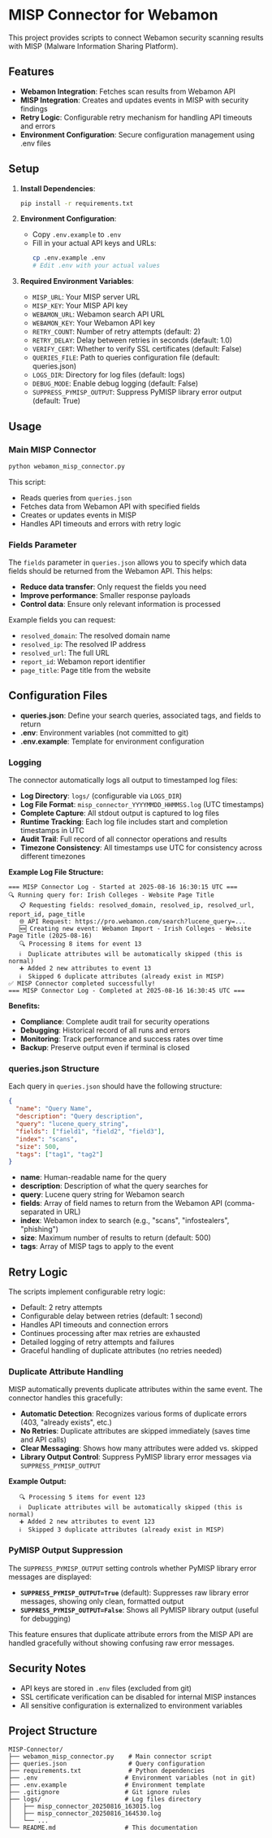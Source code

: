# MISP Connector for Webamon

This project provides scripts to connect Webamon security scanning results with MISP (Malware Information Sharing Platform).

## Features

- **Webamon Integration**: Fetches scan results from Webamon API
- **MISP Integration**: Creates and updates events in MISP with security findings
- **Retry Logic**: Configurable retry mechanism for handling API timeouts and errors
- **Environment Configuration**: Secure configuration management using .env files

## Setup

1. **Install Dependencies**:
   ```bash
   pip install -r requirements.txt
   ```

2. **Environment Configuration**:
   - Copy `.env.example` to `.env`
   - Fill in your actual API keys and URLs:
     ```bash
     cp .env.example .env
     # Edit .env with your actual values
     ```

3. **Required Environment Variables**:
   - `MISP_URL`: Your MISP server URL
   - `MISP_KEY`: Your MISP API key
   - `WEBAMON_URL`: Webamon search API URL
   - `WEBAMON_KEY`: Your Webamon API key
   - `RETRY_COUNT`: Number of retry attempts (default: 2)
   - `RETRY_DELAY`: Delay between retries in seconds (default: 1.0)
   - `VERIFY_CERT`: Whether to verify SSL certificates (default: False)
   - `QUERIES_FILE`: Path to queries configuration file (default: queries.json)
   - `LOGS_DIR`: Directory for log files (default: logs)
   - `DEBUG_MODE`: Enable debug logging (default: False)
   - `SUPPRESS_PYMISP_OUTPUT`: Suppress PyMISP library error output (default: True)

## Usage

### Main MISP Connector
```bash
python webamon_misp_connector.py
```

This script:
- Reads queries from `queries.json`
- Fetches data from Webamon API with specified fields
- Creates or updates events in MISP
- Handles API timeouts and errors with retry logic

### Fields Parameter

The `fields` parameter in `queries.json` allows you to specify which data fields should be returned from the Webamon API. This helps:

- **Reduce data transfer**: Only request the fields you need
- **Improve performance**: Smaller response payloads
- **Control data**: Ensure only relevant information is processed

Example fields you can request:
- `resolved_domain`: The resolved domain name
- `resolved_ip`: The resolved IP address
- `resolved_url`: The full URL
- `report_id`: Webamon report identifier
- `page_title`: Page title from the website

## Configuration Files

- **queries.json**: Define your search queries, associated tags, and fields to return
- **.env**: Environment variables (not committed to git)
- **.env.example**: Template for environment configuration

### Logging

The connector automatically logs all output to timestamped log files:

- **Log Directory**: `logs/` (configurable via `LOGS_DIR`)
- **Log File Format**: `misp_connector_YYYYMMDD_HHMMSS.log` (UTC timestamps)
- **Complete Capture**: All stdout output is captured to log files
- **Runtime Tracking**: Each log file includes start and completion timestamps in UTC
- **Audit Trail**: Full record of all connector operations and results
- **Timezone Consistency**: All timestamps use UTC for consistency across different timezones

**Example Log File Structure:**
```
=== MISP Connector Log - Started at 2025-08-16 16:30:15 UTC ===
🔍 Running query for: Irish Colleges - Website Page Title
   📋 Requesting fields: resolved_domain, resolved_ip, resolved_url, report_id, page_title
   🌐 API Request: https://pro.webamon.com/search?lucene_query=...
   🆕 Creating new event: Webamon Import - Irish Colleges - Website Page Title (2025-08-16)
   🔍 Processing 8 items for event 13
   ℹ️  Duplicate attributes will be automatically skipped (this is normal)
   ➕ Added 2 new attributes to event 13
   ℹ️  Skipped 6 duplicate attributes (already exist in MISP)
✅ MISP Connector completed successfully!
=== MISP Connector Log - Completed at 2025-08-16 16:30:45 UTC ===
```

**Benefits:**
- **Compliance**: Complete audit trail for security operations
- **Debugging**: Historical record of all runs and errors
- **Monitoring**: Track performance and success rates over time
- **Backup**: Preserve output even if terminal is closed

### queries.json Structure

Each query in `queries.json` should have the following structure:

```json
{
  "name": "Query Name",
  "description": "Query description",
  "query": "lucene_query_string",
  "fields": ["field1", "field2", "field3"],
  "index": "scans",
  "size": 500,
  "tags": ["tag1", "tag2"]
}
```

- **name**: Human-readable name for the query
- **description**: Description of what the query searches for
- **query**: Lucene query string for Webamon search
- **fields**: Array of field names to return from the Webamon API (comma-separated in URL)
- **index**: Webamon index to search (e.g., "scans", "infostealers", "phishing")
- **size**: Maximum number of results to return (default: 500)
- **tags**: Array of MISP tags to apply to the event

## Retry Logic

The scripts implement configurable retry logic:
- Default: 2 retry attempts
- Configurable delay between retries (default: 1 second)
- Handles API timeouts and connection errors
- Continues processing after max retries are exhausted
- Detailed logging of retry attempts and failures
- Graceful handling of duplicate attributes (no retries needed)

### Duplicate Attribute Handling

MISP automatically prevents duplicate attributes within the same event. The connector handles this gracefully:

- **Automatic Detection**: Recognizes various forms of duplicate errors (403, "already exists", etc.)
- **No Retries**: Duplicate attributes are skipped immediately (saves time and API calls)
- **Clear Messaging**: Shows how many attributes were added vs. skipped
- **Library Output Control**: Suppress PyMISP library error messages via `SUPPRESS_PYMISP_OUTPUT`

**Example Output:**
```
   🔍 Processing 5 items for event 123
   ℹ️  Duplicate attributes will be automatically skipped (this is normal)
   ➕ Added 2 new attributes to event 123
   ℹ️  Skipped 3 duplicate attributes (already exist in MISP)
```

### PyMISP Output Suppression

The `SUPPRESS_PYMISP_OUTPUT` setting controls whether PyMISP library error messages are displayed:

- **`SUPPRESS_PYMISP_OUTPUT=True`** (default): Suppresses raw library error messages, showing only clean, formatted output
- **`SUPPRESS_PYMISP_OUTPUT=False`**: Shows all PyMISP library output (useful for debugging)

This feature ensures that duplicate attribute errors from the MISP API are handled gracefully without showing confusing raw error messages.

## Security Notes

- API keys are stored in `.env` files (excluded from git)
- SSL certificate verification can be disabled for internal MISP instances
- All sensitive configuration is externalized to environment variables

## Project Structure

```
MISP-Connector/
├── webamon_misp_connector.py    # Main connector script
├── queries.json                 # Query configuration
├── requirements.txt             # Python dependencies
├── .env                        # Environment variables (not in git)
├── .env.example                # Environment template
├── .gitignore                  # Git ignore rules
├── logs/                       # Log files directory
│   ├── misp_connector_20250816_163015.log
│   ├── misp_connector_20250816_164530.log
│   └── ...
└── README.md                   # This documentation
```
